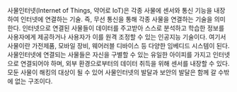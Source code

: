 ﻿사물인터넷(Internet of Things, 약어로 IoT)은 각종 사물에 센서와 통신 기능을 내장하여 인터넷에 연결하는 기술. 즉, 무선 통신을 통해 각종 사물을 연결하는 기술을 의미한다. 인터넷으로 연결된 사물들이 데이터를 주고받아 스스로 분석하고 학습한 정보를 사용자에게 제공하거나 사용자가 이를 원격 조정할 수 있는 인공지능 기술이다. 여기서 사물이란 가전제품, 모바일 장비, 웨어러블 디바이스 등 다양한 임베디드 시스템이 된다. 사물인터넷에 연결되는 사물들은 자신을 구별할 수 있는 유일한 아이피를 가지고 인터넷으로 연결되어야 하며, 외부 환경으로부터의 데이터 취득을 위해 센서를 내장할 수 있다. 모둔 사물이 해킹의 대상이 될 수 있어 사물인터넷의 발달과 보안의 발달은 함께 갈 수밖에 없는 구조이다.